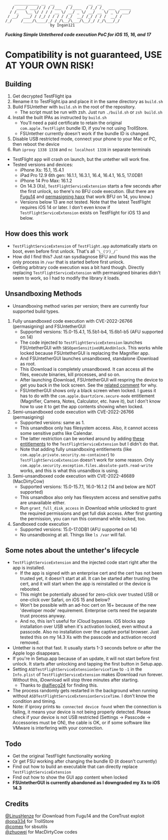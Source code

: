 ```
    ___________ __  __      __       __  __             
   / ____/ ___// / / /___  / /____  / /_/ /_  ___  _____
  / /_   \__ \/ / / / __ \/ __/ _ \/ __/ __ \/ _ \/ ___/
 / __/  ___/ / /_/ / / / / /_/  __/ /_/ / / /  __/ /    
/_/    /____/\____/_/ /_/\__/\___/\__/_/ /_/\___/_/        
                    by Ingan121
```
*__Fucking Simple Untethered code execution PoC for iOS 15, 16, and 17__*
# Compatibility is not guaranteed, USE AT YOUR OWN RISK!
## Building
1. Get decrypted TestFlight ipa
2. Rename it to TestFlight.ipa and place it in the same directory as `build.sh`
3. Build FSUntether with `build.sh` in the root of the repository.
    * The script must be run with zsh. Just run `./build.sh` or `zsh build.sh`
4. Install the built IPAs as instructed by `build.sh`
    * You'll need a paid certificate to retain the original `com.apple.TestFlight` bundle ID, if you're not using TrollStore.
    * FSUntether currently doesn't work if the bundle ID is changed.
5. Disable USB restricted mode, connect your phone to your Mac or PC, then reboot the device 
6. Run `iproxy 1338 1338` and `nc localhost 1338` in separate terminals
* TestFlight app will crash on launch, but the untether will work fine.
* Tested versions and devices:
  * iPhone Xs: 15.1, 15.4.1
  * iPad Pro 12.9 6th gen: 16.1.1, 16.3.1, 16.4, 16.4.1, 16.5, 17.0DB1
  * iPhone 14 Pro Max: 16.1.2
  * On 14.3 (Xs), `TestFlightServiceExtension` starts a few seconds after the first unlock, so there's no BFU code execution. (But there are [Fugu14](https://github.com/LinusHenze/Fugu14) and [permasigning haxx](https://github.com/asdfugil/haxx) that work BFU on 14, you know.)
  * Versions below 13 are not tested. Note that the latest TestFlight requires iOS 14 or later. I don't even know if `TestFlightServiceExtension` exists on TestFlight for iOS 13 and below.
  
## How does this work
* `TestFlightServiceExtension` of `TestFlight.app` automatically starts on boot, even before first unlock. That's all `¯\_(ツ)_/¯`
* How did I find this? Just ran sysdiagnose BFU and found this was the only process in `/var` that is started before first unlock.
* Getting arbitrary code execution was a bit hard though. Directly replacing `TestFlightServiceExtension` with permasigned binaries didn't seem to work, so I had to modify the library it loads.

## Unsandboxing Methods
* Unsandboxing method varies per version; there are currently four supported build types.
1. Fully unsandboxed code execution with CVE-2022-26766 (permasigning) and FSUntetherGUI
    * Supported versions: 15.0-15.4.1, 15.5b1-b4, 15.6b1-b5 (AFU supported on 14)
    * The code injected to `TestFlightServiceExtension` launches FSUntetherGUI with `SBSOpenSensitiveURLAndUnlock`. This works while locked because FSUntetherGUI is replacing the Magnifier app.
    * And FSUntetherGUI launches unsandboxed, standalone iDownload as root.
    * This iDownload is completely unsandboxed. It can access all the files, execute binaries, kill processes, and so on.
    * After launching iDownload, FSUntetherGUI will respring the device to get you back in the lock screen. See the [related comment](https://github.com/Ingan121/FSUntether/blob/756c69061d9eb661fe1612c7806902553f8dfb7e/FSUntetherGUI/FSUntetherGUI/FSUntetherGUIApp.swift#L30) for why.
    * FSUntetherGUI shows only a black screen when locked. I guess it has to do with the `com.apple.QuartzCore.secure-mode` entitlement (Magnifier, Camera, Notes, Calculator, etc. have it), but I don't know how to use it to get the app contents showing when locked.
2. Semi-unsandboxed code execution with CVE-2022-26766 (permasigning)
    * Supported versions: same as 1.
    * This unsandbox only has filesystem access. Also, it cannot access some sensitive paths like Calendar.
    * The latter restriction can be worked around by adding [these entitlements](https://github.com/Ingan121/FSUntether/blob/756c69061d9eb661fe1612c7806902553f8dfb7e/iDownload/entitlements.plist#L48) to the `TestFlightServiceExtension` but I didn't do that.
    * Note that adding fully unsandboxing entitlements (like `com.apple.private.security.no-container`) to `TestFlightServiceExtension` doesn't work for some reason. Only `com.apple.security.exception.files.absolute-path.read-write` works, and this is what this unsandbox is using.
3. Semi-unsandboxed code execution with CVE-2022-46689 (MacDirtyCow)
    * Supported versions: 15.0-15.7.1, 16.0-16.1.2 (14 and below are NOT supported)
    * This unsandbox also only has filesystem access and sensitive paths are unavailable either.
    * Run `grant_full_disk_access` in iDownload while unlocked to grant the required permissions and get full disk access. After first granting the permission, you can run this command while locked, too.
4. Sandboxed code execution
    * Supported versions: 15.0-17.0DB1 (AFU supported on 14)
    * No unsandboxing at all. Things like `ls /var` will fail.

## Some notes about the untether's lifecycle
* `TestFlightServiceExtension` and the injected code start right after the app is installed.
  * If the app is signed with an enterprise cert and the cert has not been trusted yet, it doesn't start at all. It can be started after trusting the cert, and it will start when the app is reinstalled or the device is rebooted.
  * This might be potentially abused for zero-click over trusted USB or one-click over Safari, on iOS 15 and below?
  * Won't be possible with an ad-hoc cert on 16+ because of the new 'developer mode' requirement. Enterprise certs need the separate trust process anyway.
  * And no, this isn't useful for iCloud bypasses. iOS blocks app installation over USB when it's activation locked, even without a passcode. Also no installation over the captive portal browser. Just tested this on my 14.3 Xs with the passcode and activation record removed.
* Untether is not that fast. It usually starts 1-3 seconds before or after the Apple logo disappears.
* If you're in Setup.app because of an update, it will not start before first unlock. It starts after unlocking and tapping the first button in Setup.app.
* Setting `ASDTestFlightServiceExtensionServiceTime` to `-1` in the `Info.plist` of `TestFlightServiceExtension` makes iDownload run forever. Without this, iDownload will stop three minutes after starting.
  * Thanks to [@alfiecg24](https://github.com/alfiecg24) for finding this.
* The process randomly gets restarted in the background when running without `ASDTestFlightServiceExtensionServiceTime`. I don't know the condition and timing.
* Note: if iproxy prints `No connected device found` when the connection is failing, it means your device is not being properly detected. Please check if your device is not USB restricted (Settings → Passcode → Accessories must be ON), the cable is OK, or if some software like VMware is interfering with your connection.

## Todo
* Get the original TestFlight functionality working
* Or get FSU working after changing the bundle ID (it doesn't currently)
* Find out how to build an executable that can directly replace `TestFlightServiceExtension`
* Find out how to show the GUI app content when locked
* **FSUntetherGUI is currently abandoned as I downgraded my Xs to iOS 14.3**

## Credits
[@LinusHenze](https://github.com/LinusHenze) for iDownload from Fugu14 and the CoreTrust exploit<br>
[@opa334](https://github.com/opa334) for TrollStore<br>
[@comex](https://github.com/comex) for sbsutils<br>
[@zhuowei](https://github.com/zhuowei) for MacDirtyCow codes
